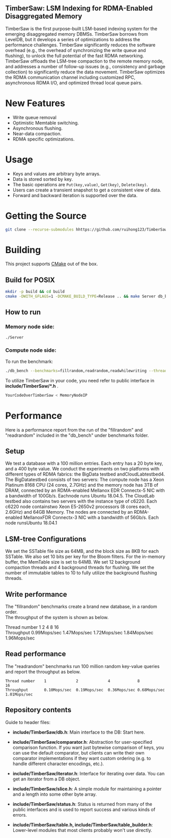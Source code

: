 ## TimberSaw: LSM Indexing for RDMA-Enabled Disaggregated Memory

TimberSaw is the first purpose-built LSM-based indexing system for the emerging disaggregated memory DBMSs. TimberSaw borrows from LevelDB, but it develops a series of optimizations to address the performance challenges. TimberSaw significantly reduces the software overhead (e.g., the overhead of synchronizing the write queue and flushing), to unlock the full potential of the fast RDMA networking. TimberSaw offloads the LSM-tree compaction to the remote memory node, and addresses a number of follow-up issues (e.g., consistency and garbage collection) to significantly reduce the data movement. TimberSaw optimizes the RDMA communication channel including customized RPC, asynchronous RDMA I/O, and optimized thread local queue pairs.


# New Features
* Write queue removal
* Optimistic Memtable switching.
* Asynchronous flushing.
* Near-data compaction.
* RDMA specific optimizations.

# Usage
* Keys and values are arbitrary byte arrays.
* Data is stored sorted by key.
* The basic operations are `Put(key,value)`, `Get(key)`, `Delete(key)`.
* Users can create a transient snapshot to get a consistent view of data.
* Forward and backward iteration is supported over the data.
# Getting the Source
```bash
git clone --recurse-submodules hhttps://github.com/ruihong123/TimberSaw2021
```
# Building
This project supports [CMake](https://cmake.org/) out of the box.
## Build for POSIX

```bash
mkdir -p build && cd build
cmake -DWITH_GFLAGS=1 -DCMAKE_BUILD_TYPE=Release .. && make Server db_bench TimberSaw
```
## How to run
### Memory node side: 
```bash
./Server
```
### Compute node side: 
To run the benchmark:
```bash
./db_bench --benchmarks=fillrandom,readrandom,readwhilewriting --threads=1 --value_size=400 --key_size=20 --num=100000000 < MemoryNodeIP
```
To utilize TimberSaw in your code, you need refer to public interface in **include/TimberSaw/\*.h** .
```bash
YourCodeOverTimberSaw < MemoryNodeIP
```
# Performance

Here is a performance report from the run of the
"fillrandom" and "readrandom" included in the "db_bench" under benchmarks folder.  

## Setup

We test a database with a 100 million entries.  Each entry has a 20 byte 
key, and a 400 byte value.  We conduct the experiments on two platforms with 
different types of RDMA fabrics: the BigData testbed andCloudLabtestbed4. The 
BigDatatestbed consists of two servers: The compute node has a Xeon Platinum 8168
CPU (24 cores, 2.7GHz) and the memory node has 3TB of DRAM, connected by an RDMA-enabled 
Mellanox EDR Connectx-5 NIC with a bandwidth of 100Gb/s. Eachnode runs Ubuntu 18.04.5. 
The CloudLab testbed also contains two servers with the instance type of c6220. 
Each c6220 node containstwo Xeon E5-2650v2 processors (8 cores each, 2.6GHz) and 64GB 
Memory. The nodes are connected by an RDMA-enabled MellanoxFDR Connectx-3 NIC with 
a bandwidth of 56Gb/s. Each node runsUbuntu 18.04.1

## LSM-tree Configurations
We set the SSTable file size as 64MB, and the block size as 8KB for each SSTable. We also set
10 bits per key for the Bloom filters. For the in-memory buffer, the MemTable size is
set to 64MB. We set 12 background compaction threads and 4 background threads for flushing.
We set the number of immutable tables to 10 to fully utilize the background flushing threads.

## Write performance

The "fillrandom" benchmarks create a brand new database, in a random order.  
The throughput of the system is shown as below.

[comment]: <> (    fillseq      :       1.765 micros/op;   62.7 MB/s)

[comment]: <> (    fillsync     :     268.409 micros/op;    0.4 MB/s &#40;10000 ops&#41;)

[comment]: <> (    fillrandom   :       2.460 micros/op;   45.0 MB/s)

[comment]: <> (    overwrite    :       2.380 micros/op;   46.5 MB/s)
    Thread number    1             2             4            8            16            
    Throughput       0.99Mops/sec  1.47Mops/sec  1.72Mops/sec 1.84Mops/sec 1.96Mops/sec 

[comment]: <> (1472997)

[comment]: <> (1726871)

[comment]: <> (1846320)

[comment]: <> (1962307)


## Read performance

The "readrandom" benchmarks run 100 million random key-value queries and report the throughput as below.

    Thread number    1             2             4            8            16            
    Throughput       0.10Mops/sec  0.19Mops/sec  0.36Mops/sec 0.68Mops/sec 1.01Mops/sec 

## Repository contents

[comment]: <> (See [doc/index.md]&#40;doc/index.md&#41; for more explanation. See)

[comment]: <> ([doc/impl.md]&#40;doc/impl.md&#41; for a brief overview of the implementation.)


Guide to header files:

* **include/TimberSaw/db.h**: Main interface to the DB: Start here.
<!-- 
* **include/TimberSaw/options.h**: Control over the behavior of an entire database,
and also control over the behavior of individual reads and writes. -->

* **include/TimberSaw/comparator.h**: Abstraction for user-specified comparison function.
  If you want just bytewise comparison of keys, you can use the default
  comparator, but clients can write their own comparator implementations if they
  want custom ordering (e.g. to handle different character encodings, etc.).

* **include/TimberSaw/iterator.h**: Interface for iterating over data. You can get
  an iterator from a DB object.

<!-- * **include/TimberSaw/write_batch.h**: Interface for atomically applying multiple -->
<!-- updates to a database. -->

* **include/TimberSaw/slice.h**: A simple module for maintaining a pointer and a
  length into some other byte array.

* **include/TimberSaw/status.h**: Status is returned from many of the public interfaces
  and is used to report success and various kinds of errors.

[comment]: <> (* **include/leveldb/env.h**:)

[comment]: <> (  Abstraction of the OS environment.  A posix implementation of this interface is)

[comment]: <> (  in util/env_posix.cc.)

* **include/TimberSaw/table.h, include/TimberSaw/table_builder.h**: Lower-level modules that most
  clients probably won't use directly.
